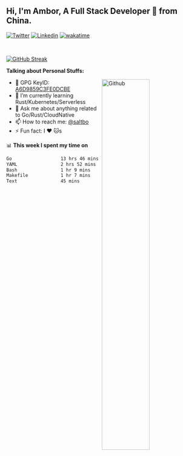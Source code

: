 ## Hi, I'm Ambor, A Full Stack Developer 🚀 from China.

[![Twitter](https://img.shields.io/badge/-saltbo-1ca0f1?style=flat&logo=twitter&logoColor=white)](https://twitter.com/rdsaltbo)
[![Linkedin](https://img.shields.io/badge/-saltbo-blue?style=flat&logo=Linkedin&logoColor=white)](https://www.linkedin.com/in/saltbo/)
[![wakatime](https://wakatime.com/badge/user/f82b1c77-faab-48cd-aef5-a12c0aff104b.svg)](https://wakatime.com/@f82b1c77-faab-48cd-aef5-a12c0aff104b)

&nbsp;  

[![GitHub Streak](http://github-readme-streak-stats.herokuapp.com?user=saltbo&hide_border=true&date_format=M%20j%5B%2C%20Y%5D)](https://git.io/streak-stats)

**Talking about Personal Stuffs:**
<!-- Any image aligned to the right. Beware the width  -->
<img width="50%" align="right" alt="Github" src="https://raw.githubusercontent.com/saltbo/saltbo/master/images/git-header.svg" />

- 🤘 GPG KeyID: [A6D9859C3FE0DCBE](https://saltbo.cn/pgp_keys.asc)
- 🌱 I’m currently learning Rust/Kubernetes/Serverless
- 💬 Ask me about anything related to Go/Rust/CloudNative
- 📫 How to reach me: [@saltbo](https://t.me/saltbo)
- ⚡ Fun fact: I :heart: :cat:s


📊 **This week I spent my time on**
<!--START_SECTION:waka-->

```txt
Go                  13 hrs 46 mins  ███████████████▒░░░░░░░░░   61.30 %
YAML                2 hrs 52 mins   ███▒░░░░░░░░░░░░░░░░░░░░░   12.79 %
Bash                1 hr 9 mins     █▒░░░░░░░░░░░░░░░░░░░░░░░   05.17 %
Makefile            1 hr 7 mins     █▒░░░░░░░░░░░░░░░░░░░░░░░   05.01 %
Text                45 mins         █░░░░░░░░░░░░░░░░░░░░░░░░   03.37 %
```

<!--END_SECTION:waka-->
